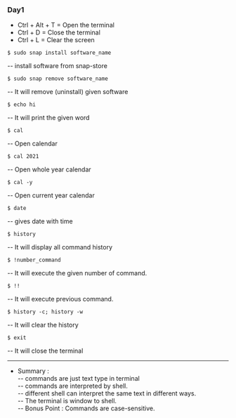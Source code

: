 ﻿###  Day1 
* Ctrl + Alt + T  = Open the terminal
* Ctrl + D = Close the terminal
* Ctrl + L = Clear the screen

```
$ sudo snap install software_name  
```
-- install software from snap-store

```
$ sudo snap remove software_name 
``` 
-- It will remove (uninstall) given software
```
$ echo hi
``` 
-- It will print the given word
```
$ cal
``` 
-- Open calendar
```
$ cal 2021
``` 
-- Open whole year calendar
```
$ cal -y
``` 
-- Open current year calendar
```
$ date
```
-- gives date with time
```
$ history
``` 
-- It will display all command history
```
$ !number_command
```
-- It will execute the given number of command.
```
$ !!
``` 
-- It will execute previous command.
```
$ history -c; history -w
``` 
-- It will clear the history
```
$ exit
``` 
-- It will close the terminal

----

* Summary : <br>
-- commands are just text type in terminal  <br>
-- commands are interpreted by shell. <br>
-- different shell can interpret the same text in different ways. <br>
-- The terminal is window to shell. <br>
-- Bonus Point : Commands are case-sensitive. <br>
  

 
